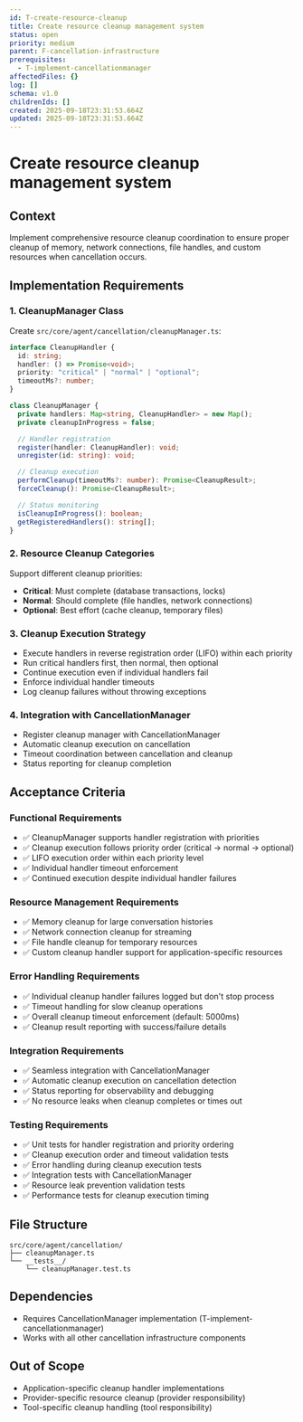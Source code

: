 ```yaml
---
id: T-create-resource-cleanup
title: Create resource cleanup management system
status: open
priority: medium
parent: F-cancellation-infrastructure
prerequisites:
  - T-implement-cancellationmanager
affectedFiles: {}
log: []
schema: v1.0
childrenIds: []
created: 2025-09-18T23:31:53.664Z
updated: 2025-09-18T23:31:53.664Z
---
```


# Create resource cleanup management system

## Context

Implement comprehensive resource cleanup coordination to ensure proper cleanup of memory, network connections, file handles, and custom resources when cancellation occurs.

## Implementation Requirements

### 1. CleanupManager Class

Create `src/core/agent/cancellation/cleanupManager.ts`:

```typescript
interface CleanupHandler {
  id: string;
  handler: () => Promise<void>;
  priority: "critical" | "normal" | "optional";
  timeoutMs?: number;
}

class CleanupManager {
  private handlers: Map<string, CleanupHandler> = new Map();
  private cleanupInProgress = false;

  // Handler registration
  register(handler: CleanupHandler): void;
  unregister(id: string): void;

  // Cleanup execution
  performCleanup(timeoutMs?: number): Promise<CleanupResult>;
  forceCleanup(): Promise<CleanupResult>;

  // Status monitoring
  isCleanupInProgress(): boolean;
  getRegisteredHandlers(): string[];
}
```

### 2. Resource Cleanup Categories

Support different cleanup priorities:

- **Critical**: Must complete (database transactions, locks)
- **Normal**: Should complete (file handles, network connections)
- **Optional**: Best effort (cache cleanup, temporary files)

### 3. Cleanup Execution Strategy

- Execute handlers in reverse registration order (LIFO) within each priority
- Run critical handlers first, then normal, then optional
- Continue execution even if individual handlers fail
- Enforce individual handler timeouts
- Log cleanup failures without throwing exceptions

### 4. Integration with CancellationManager

- Register cleanup manager with CancellationManager
- Automatic cleanup execution on cancellation
- Timeout coordination between cancellation and cleanup
- Status reporting for cleanup completion

## Acceptance Criteria

### Functional Requirements

- ✅ CleanupManager supports handler registration with priorities
- ✅ Cleanup execution follows priority order (critical → normal → optional)
- ✅ LIFO execution order within each priority level
- ✅ Individual handler timeout enforcement
- ✅ Continued execution despite individual handler failures

### Resource Management Requirements

- ✅ Memory cleanup for large conversation histories
- ✅ Network connection cleanup for streaming
- ✅ File handle cleanup for temporary resources
- ✅ Custom cleanup handler support for application-specific resources

### Error Handling Requirements

- ✅ Individual cleanup handler failures logged but don't stop process
- ✅ Timeout handling for slow cleanup operations
- ✅ Overall cleanup timeout enforcement (default: 5000ms)
- ✅ Cleanup result reporting with success/failure details

### Integration Requirements

- ✅ Seamless integration with CancellationManager
- ✅ Automatic cleanup execution on cancellation detection
- ✅ Status reporting for observability and debugging
- ✅ No resource leaks when cleanup completes or times out

### Testing Requirements

- ✅ Unit tests for handler registration and priority ordering
- ✅ Cleanup execution order and timeout validation tests
- ✅ Error handling during cleanup execution tests
- ✅ Integration tests with CancellationManager
- ✅ Resource leak prevention validation tests
- ✅ Performance tests for cleanup execution timing

## File Structure

```
src/core/agent/cancellation/
├── cleanupManager.ts
└── __tests__/
    └── cleanupManager.test.ts
```

## Dependencies

- Requires CancellationManager implementation (T-implement-cancellationmanager)
- Works with all other cancellation infrastructure components

## Out of Scope

- Application-specific cleanup handler implementations
- Provider-specific resource cleanup (provider responsibility)
- Tool-specific cleanup handling (tool responsibility)
